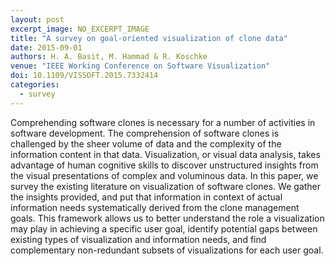 ```yaml
---
layout: post
excerpt_image: NO_EXCERPT_IMAGE
title: "A survey on goal-oriented visualization of clone data"
date: 2015-09-01
authors: H. A. Basit, M. Hammad & R. Koschke
venue: "IEEE Working Conference on Software Visualization"
doi: 10.1109/VISSOFT.2015.7332414
categories:
  - survey
---
```

Comprehending software clones is necessary for a number of activities in software development. The comprehension of software clones is challenged by the sheer volume of data and the complexity of the information content in that data. Visualization, or visual data analysis, takes advantage of human cognitive skills to discover unstructured insights from the visual presentations of complex and voluminous data. In this paper, we survey the existing literature on visualization of software clones. We gather the insights provided, and put that information in context of actual information needs systematically derived from the clone management goals. This framework allows us to better understand the role a visualization may play in achieving a specific user goal, identify potential gaps between existing types of visualization and information needs, and find complementary non-redundant subsets of visualizations for each user goal.

